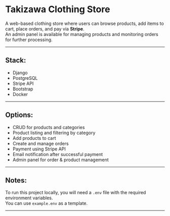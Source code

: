 # Takizawa Clothing Store

A web-based clothing store where users can browse products, add items to cart, place orders, and pay via **Stripe**.  
An admin panel is available for managing products and monitoring orders for further processing.

---

## **Stack**:
- Django
- PostgreSQL
- Stripe API
- Bootstrap
- Docker 

---

## **Options**:
- CRUD for products and categories
- Product listing and filtering by category
- Add products to cart
- Create and manage orders
- Payment using Stripe API
- Email notification after successful payment
- Admin panel for order & product management

---

## **Notes**:
To run this project locally, you will need a `.env` file with the required environment variables.  
You can use `example.env` as a template.

---
